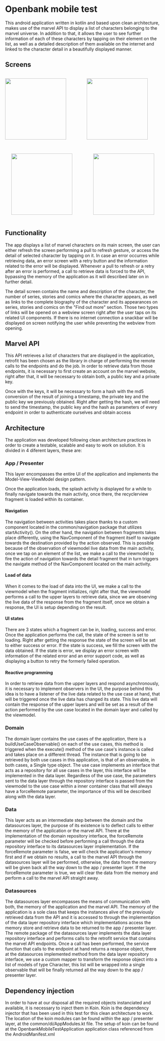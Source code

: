 # Openbank mobile test

This android application written in kotlin and based upon clean architecture, makes use of the marvel API to display a list of characters belonging to the marvel universe. In addition to that, it allows the user to see
further information of each of these characters by tapping on their element on the list, as well as a detailed description of them available on the internet and linked to the character detail in a beautifully displayed manner.

## Screens

<pre><p align="center"><img src="https://user-images.githubusercontent.com/72376438/122182175-557d0f00-ce8a-11eb-86f7-8f8d9f1ebf63.png" width="198">        <img src="https://user-images.githubusercontent.com/72376438/122182929-0683a980-ce8b-11eb-9e66-501d839e957f.png" width="198">       <img src="https://user-images.githubusercontent.com/72376438/122183446-8873d280-ce8b-11eb-800c-dc85608f8614.png" width="198">       <img src="https://user-images.githubusercontent.com/72376438/122233299-3ac38e00-cebc-11eb-89a3-28922f45a9da.png" width="198">
</p></pre>
<pre><p align="center"><img src="https://user-images.githubusercontent.com/72376438/122233799-a4dc3300-cebc-11eb-9ff4-04aa84a855e4.png" width="198">        <img src="https://user-images.githubusercontent.com/72376438/122233817-a7d72380-cebc-11eb-9f2f-25ee6874f605.png" width="198">
</p></pre>

## Functionality

The app displays a list of marvel characters on its main screen, the user can either refresh the screen performing a pull to refresh gesture, or access the detail of selected character by tapping on it.
In case an error occurres while retrieving data, an error screen with a retry button and the information related to the error will be displayed.
Whenever a pull to refresh or a retry after an error is performed, a call to retrieve data is forced to the API, bypassing the memory of the application as it will described later on in further detail.

The detail screen contains the name and description of the character, the number of series, stories and comics where the character appears, as well as links to the complete biography of the character and its appearances on series, stories and comics on the "Find out more" section. Those two types of links will be opened on a webview screen right after the user taps on its related UI components.
If there is no internet connection a snackbar will be displayed on screen notifying the user while preventing the webview from opening.

## Marvel API

This API retrieves a list of characters that are displayed in the application, retrofit has been chosen as the library in charge of performing the remote calls to the endpoints and do the job. In order to retrieve data from those endpoints, it is necessary to first create an account on the marvel website, right after that, it will be necessary to obtain both, a public key and a private key.

Once with the keys, it will be necessary to form a hash with the md5 conversion of the result of joining a timestamp, the private key and the public key we previously obtained. Right after getting the hash, we will need to send the timestamp, the public key and the hash as parameters of every endpoint in order to authenticate ourselves and obtain access

## Architecture

The application was developed following clean architecture practices in order to create a testable, scalable and easy to work on solution. It is divided in 4 diferent layers, these are:

### App / Presenter

This layer encompasses the entire UI of the application and implements the Model-View-ViewModel design pattern.

Once the application loads, the splash activity is displayed for a while to finally navigate towards the main activity, once there, the recyclerview fragment is loaded within its container.

#### Navigation

The navigation between activities takes place thanks to a custom component located in the common/navigation package that utilizes startActivity().
On the other hand, the navigation between fragments takes place differently, using the NavComponent of the fragment itself to navigate towards the destination provided by the action observed.
This is possible because of the observation of viewmodel live data from the main activity, once we tap on an element of the list, we make a call to the viewmodel to fire the action of navigation towards the detail fragment that in turn triggers the navigate method of the NavComponent located on the main activity.

#### Load of data

When it comes to the load of data into the UI, we make a call to the viewmodel when the fragment initializes, right after that, the viewmodel performs a call to the upper layers to retrieve data, since we are observing the live data of the response from the fragment itself, once we obtain a response, the UI is setup depending on the result.

#### UI states

There are 3 states which a fragment can be in, loading, success and error.
Once the application performs the call, the state of the screen is set to loading.
Right after getting the response the state of the screen will be set to either success or error.
If the state is success, we fill the screen with the data obtained.
If the state is error, we display an error screen with information of the related error and an error support code, as well as displaying a button to retry the formerly failed operation.

#### Reactive programming

In order to retrieve data from the upper layers and respond asynchronously, it is necessary to implement observers in the UI, the purpose behind this idea is to have a listener of the live data related to the use case at hand, that will be triggered once the live data has changed its state. This live data will contain the response of the upper layers and will be set as a result of the action performed by the use case located in the domain layer and called by the viewmodel.


### Domain

The domain layer contains the use cases of the application, there is a buildUseCaseObservable() on each of the use cases, this method is triggered when the execute() method of the use case's instance is called and takes place on a different thread. The instance that is going to be retrieved by both use cases in this application, is that of an observable, in both cases, a Single type object.
The use case implements an interface that acts as a repository for all use cases in the layer, this interface will be implemented in the data layer.
Regardless of the use case, the parameters sent to the data layer through the repository interface is passed from the viewmodel to the use case within a inner container class that will always have a forceRemote parameter, the importance of this will be described along with the data layer.

### Data

This layer acts as an intermediate step between the domain and the datasources layer, the purpose of its existence is to deflect calls to either the memory of the application or the marvel API.
There at the implementation of the domain repository interface, the forceRemote parameter will be checked before performing a call through the data repository interface to its datasources layer implementation.
If the forceRemote parameter is false, we will check the application's memory first and if we obtain no results, a call to the marvel API through the datasources layer will be performed, otherwise, the data from the memory will be given back all the way down to the app / presenter layer.
If the forceRemote parameter is true, we will clear the data from the memory and perform a call to the marvel API straight away.

### Datasources

The datasources layer encompasses the means of communication with both, the memory of the application and the marvel API.
The memory of the application is a sole class that keeps the instances alive of the previously retrieved data from the API and it is accessed to through the implementation of the data layer repository interface which implementations access the memory store and retrieve data to be returned to the app / presenter layer.
The remote package of the datasources layer implements the data layer repository interface and performs calls to the retrofit service that contains the marvel API endpoints.
Once a call has been performed, the service function that calls to the endpoint at hand returns a response object, there at the datasources implemented method from the data layer repository interface, we use a custom mapper to transform the response object into a list of models of type Character, this list will be wrapped into a single observable that will be finally returned all the way down to the app / presenter layer.

## Dependency injection

In order to have at our disposal all the required objects instanciated and available, it is necessary to inject them in Koin.
Koin is the dependency injector that has been used in this test for this clean architecture to work.
The location of the koin modules can be found within the app / presenter layer, at the common/di/AppModules.kt file.
The setup of koin can be found at the OpenbankMobileTestApplication application class referenced from the AndroidManifest.xml
